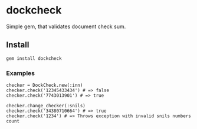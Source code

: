 # dockcheck
Simple gem, that validates document check sum.

## Install
`gem install dockcheck`

### Examples
`checker = DockCheck.new(:inn)`  
`checker.check('12345433434') # => false`  
`checker.check('7743013901') # => true`  
   
`checker.change_checker(:snils)`  
`checker.check('34380710664') # => true`  
`checker.check('1234') # => Throws exception with invalid snils numbers count`  

